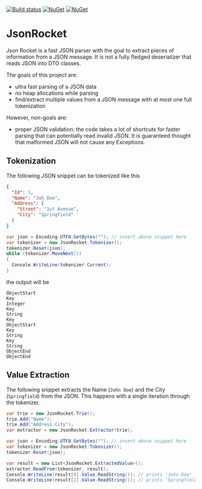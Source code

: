 [![Build status](https://ci.appveyor.com/api/projects/status/krwp2slk49htm6j7?svg=true)](https://ci.appveyor.com/project/sklose/jsonrocket) [![NuGet](https://img.shields.io/nuget/v/JsonRocket.svg)](https://www.nuget.org/packages/JsonRocket) [![NuGet](https://img.shields.io/nuget/dt/JsonRocket.svg)](https://www.nuget.org/packages/JsonRocket)

# JsonRocket

Json Rocket is a fast JSON parser with the goal to extract pieces of information from a JSON message. It is not a fully fledged deserializer that reads JSON into DTO classes.

The goals of this project are:
* ultra fast parsing of a JSON data
* no heap allocations while parsing
* find/extract multiple values from a JSON message with at most one full tokenization

However, non-goals are:
* proper JSON validation: the code takes a lot of shortcuts for faster parsing that can potentially read invalid JSON. It is guaranteed thought that malformed JSON will not cause any Exceptions.

## Tokenization

The following JSON snippet can be tokenized like this

```json
{
  "Id": 1,
  "Name": "Joh Doe",
  "Address": {
    "Street": "1st Avenue",
    "City": "Springfield"
  }
}
```

```csharp
var json = Encoding.UTF8.GetBytes(""); // insert above snippet here
var tokenizer = new JsonRocket.Tokenizer();
tokenizer.Reset(json);
while (tokenizer.MoveNext())
{
  Console.WriteLine(tokenizer.Current);
}
```

the output will be

```
ObjectStart
Key
Integer
Key
String
Key
ObjectStart
Key
String
Key
String
ObjectEnd
ObjectEnd
```

## Value Extraction

The following snippet extracts the Name (```John Doe```) and the City (```Springfield```) from the JSON. This happens with a single iteration through the tokenizer.

```csharp
var trie = new JsonRocket.Trie();
trie.Add("Name");
trie.Add("Address.City");
var extractor = new JsonRocket.Extractor(trie);

var json = Encoding.UTF8.GetBytes(""); // insert above snippet here
var tokenizer = new JsonRocket.Tokenizer();
tokenizer.Reset(json);

var result = new List<JsonRocket.ExtractedValue>();
extractor.ReadFrom(tokenizer, result);
Console.WriteLine(result[0].Value.ReadString()); // prints 'John Doe'
Console.WriteLine(result[1].Value.ReadString()); // prints 'Springfield'
```
